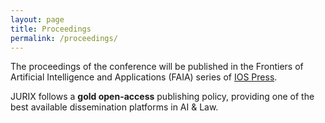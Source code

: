 ```yaml
---
layout: page
title: Proceedings
permalink: /proceedings/
---
```


The proceedings of the conference will be published in the Frontiers of Artificial Intelligence and Applications (FAIA) series of [IOS Press](https://www.iospress.com/catalog/book-series/frontiers-in-artificial-intelligence-and-applications). 

JURIX follows a **gold open-access** publishing policy, providing one of the best available dissemination platforms in AI & Law.
